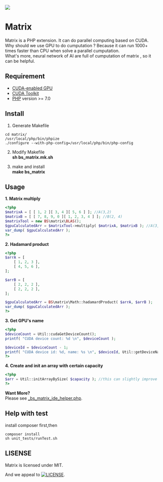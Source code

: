 [![](https://img.shields.io/badge/link-996.icu-red.svg)](https://996.icu)

# Matrix
Matrix is a PHP extension. It can do parallel computing based on CUDA.<br/>
Why should we use GPU to do cumputation ? Because it can run 1000+ times faster than CPU when solve a parallel cumputation.<br/>
What's more, neural network of AI are full of cumputation of matrix , so it can be helpful.

## Requirement

- [CUDA-enabled GPU](https://developer.nvidia.com/cuda-gpus)
- [CUDA Toolkit](https://docs.nvidia.com/cuda/index.html)
- [PHP](https://www.php.net/) version >= 7.0

## Install
1. Generate Makefile
```SHELL
cd matrix/
/usr/local/php/bin/phpize
./configure --with-php-config=/usr/local/php/bin/php-config
```

2. Modify Makefile <br/>
  **sh bs_matrix.mk.sh**

3. make and install <br/>
  **make bs_matrix**


## Usage

**1. Matrix multiply**
```php
<?php
$matrixA = [ [ 1, 2 ][ 3, 4 ][ 5, 6 ] ]; //A(3,2)
$matrixB = [ [ 7, 8, 9, 0 ][ 1, 2, 3, 4 ] ]; //B(2, 4)
$matrixTool = new BS\matrix\BLAS();
$gpuCalculatedArr = $matrixTool->multiply( $matrixA, $matrixB ); //A(3,2) x B(2, 4)
var_dump( $gpuCalculatedArr );
?>
```
**2. Hadamard product**
```php
<?php
$arrA = [
    [ 1, 2, 3 ],
    [ 4, 5, 6 ],
];

$arrB = [
    [ 2, 2, 2 ],
    [ 2, 2, 2 ],
];

$gpuCalculatedArr = BS\matrix\Math::hadamardProduct( $arrA, $arrB );
var_dump( $gpuCalculatedArr );
?>
```

**3. Get GPU's name**
```php
<?php
$deviceCount = Util::cudaGetDeviceCount();
printf( "CUDA device count: %d \n", $deviceCount );

$deviceId = $deviceCount - 1;
printf( "CUDA device id: %d, name: %s \n", $deviceId, Util::getDeviceNameById($deviceId) );
?>
```
**4. Create and init an array with certain capacity**
```php
<?php
$arr = Util::initArrayBySize( $capacity ); //this can slightly improve performce when access, insert or update an array
?>
```

**Want More?** <br/>
Please see [_bs_matrix_ide_helper.php](https://github.com/BourneSuper/matrix/blob/master/_bs_matrix_ide_helper.php "_bs_matrix_ide_helper.php"). 

## Help with test
install composer first,then
```shell
composer install
sh unit_tests/runTest.sh 
```

## LISENSE
Matrix is licensed under MIT.

And we appeal to [![LICENSE](https://img.shields.io/badge/license-Anti%20996-blue.svg)](https://github.com/996icu/996.ICU/blob/master/LICENSE).
